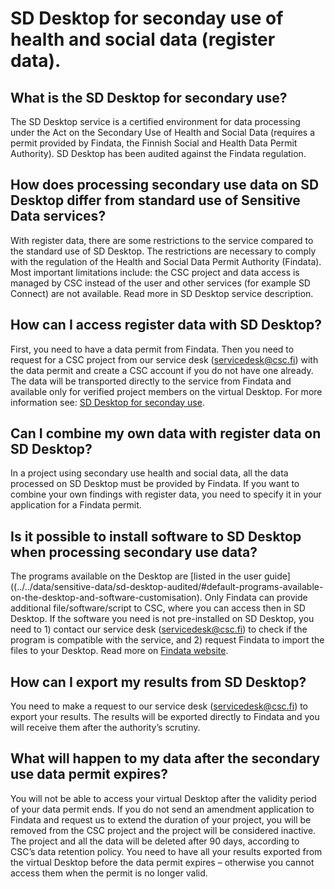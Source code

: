 # SD Desktop for seconday use of health and social data (register data). 

## What is the SD Desktop for secondary use?

The SD Desktop service is a certified environment for data processing under the Act on the Secondary Use of Health and Social Data (requires a permit provided by Findata, the Finnish Social and Health Data Permit Authority). SD Desktop has been audited against the Findata regulation.

## How does processing secondary use data on SD Desktop differ from standard use of Sensitive Data services?

With register data, there are some restrictions to the service compared to the standard use of SD Desktop. The restrictions are necessary to comply with the  regulation of the Health and Social Data Permit Authority (Findata). Most important limitations include: the CSC project and data access is managed by CSC instead of the user and other services (for example SD Connect) are not available. Read more in SD Desktop service description.

## How can I access register data with SD Desktop?

First, you need to have a data permit from Findata. Then you need to request for a CSC project from our service desk (servicedesk@csc.fi) with the data permit and create a CSC account if you do not have one already. The data will be transported directly to the service from Findata and available only for verified project members on the virtual Desktop. For more information see: [SD Desktop for seconday use](../../data/sensitive-data/sd-desktop-audited/).

## Can I combine my own data with register data on SD Desktop?

In a project using secondary use health and social data, all the data processed on SD Desktop must be provided by Findata. If you want to combine your own findings with register data, you need to specify it in your application for a Findata permit. 

## Is it possible to install software to SD Desktop when processing secondary use data?

The programs available on the Desktop are [listed in the user guide]((../../data/sensitive-data/sd-desktop-audited/#default-programs-available-on-the-desktop-and-software-customisation). Only Findata can provide additional file/software/script to CSC, where you can access then in SD Desktop.
If the software you need is not pre-installed on SD Desktop, you need to 1) contact our service desk (servicedesk@csc.fi) to check if the program is compatible with the service, and 2) request Findata to import the files to your Desktop. Read more on [Findata website](https://findata.fi/en/permits/#selecting-and-completing-an-application-form).

## How can I export my results from SD Desktop?

You need to make a request to our service desk (servicedesk@csc.fi) to export your results. The results will be exported directly to Findata and you will receive them after the authority’s scrutiny.

## What will happen to my data after the secondary use data permit expires?

You will not be able to access your virtual Desktop after the validity period of your data permit ends. If you do not send an amendment application to Findata and request us to extend the duration of your project, you will be removed from the CSC project and the project will be considered inactive. The project and all the data will be deleted after 90 days, according to CSC’s data retention policy. You need to have all your results exported from the virtual Desktop before the data permit expires – otherwise you cannot access them when the permit is no longer valid.
